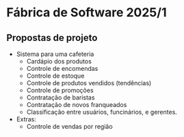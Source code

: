 # Fábrica de Software 2025/1

## Propostas de projeto 
- Sistema para uma cafeteria
  - Cardápio dos produtos
  - Controle de encomendas
  - Controle de estoque
  - Controle de produtos vendidos (tendências)
  - Controle de promoções
  - Contratação de baristas
  - Contratação de novos franqueados
  - Classificação entre usuários, funcinários, e gerentes.
- Extras:
  - Controle de vendas por região
  
